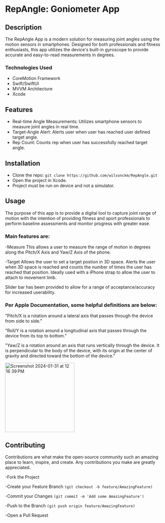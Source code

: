 # RepAngle: Goniometer App
## Description
The RepAngle App is a modern solution for measuring joint angles using the motion sensors in smartphones. Designed for both professionals and fitness enthusiasts, this app utilizes the device's built-in gyroscope to provide accurate and easy-to-read measurements in degrees.

### Technologies Used
- CoreMotion Framework
- Swift/SwiftUI
- MVVM Architecture 
- Xcode

## Features
- Real-time Angle Measurements: Utilizes smartphone sensors to measure joint angles in real time.
- Target-Angle Alert: Alerts user when user has reached user defined target angle.
- Rep Count: Counts rep when user has successfully reached target angle.

## Installation
- Clone the repo:
 ```git clone https://github.com/wilsonckm/RepAngle.git```
- Open the project in Xcode.
- Project must be run on device and not a simulator.

## Usage
The purpose of this app is to provide a digital tool to capture joint range of motion with the intention of providing fitness and sport professionals to perform baseline assessments and monitor progress with greater ease.  

### Main features are:
-Measure
This allows a user to measure the range of motion in degrees along the Pitch/X Axis and Yaw/Z Axis of the phone.

-Target
Allows the user to set a target postion in 3D space. Alerts the user when 3D space is reached and counts the number of times the user has reached that position. Ideally used with a iPhone strap to allow the user to attach to movement limb.

Slider bar has been provided to allow for a range of acceptance/accuracy for increased userability. 

### Per Apple Documentation, some helpful definitions are below: 
"Pitch/X is a rotation around a lateral axis that passes through the device from side to side."

"Roll/Y is a rotation around a longitudinal axis that passes through the device from its top to bottom."

"Yaw/Z is a rotation around an axis that runs vertically through the device. It is perpendicular to the body of the device, with its origin at the center of gravity and directed toward the bottom of the device."

<img width="225" alt="Screenshot 2024-01-31 at 12 16 39 PM" src="https://github.com/wilsonckm/RepAngle/assets/133422035/13df05d5-e294-4f22-99a5-d68c9e4aea57">

## Contributing
Contributions are what make the open-source community such an amazing place to learn, inspire, and create. Any contributions you make are greatly appreciated.

-Fork the Project

-Create your Feature Branch 
``` (git checkout -b feature/AmazingFeature) ```

-Commit your Changes 
```(git commit -m 'Add some AmazingFeature')```

-Push to the Branch 
```(git push origin feature/AmazingFeature)```

-Open a Pull Request
